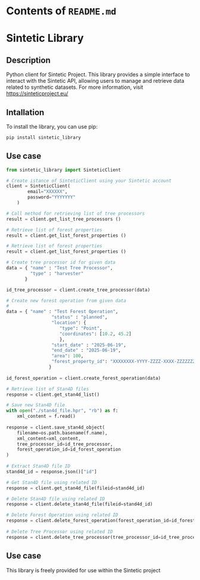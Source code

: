 # Contents of `README.md`

# Sintetic Library

## Description
Python client for Sintetic Project. This library provides a simple interface to interact with the Sintetic API, allowing users to manage and retrieve data related to synthetic datasets.
For more information, visit https://sinteticproject.eu/

## Intallation

To install the library, you can use pip:

```bash
pip install sintetic_library
```

## Use case


```python
from sintetic_library import SinteticClient

# Create istance of SinteticClient using your Sintetic account
client = SinteticClient(
        email="XXXXXX",
        password="YYYYYYY"
    )

# Call method for retrieving list of tree processors
result = client.get_list_tree_processors ()

# Retrieve list of forest properties
result = client.get_list_forest_properties () 

# Retrieve list of forest properties
result = client.get_list_forest_properties ()

# Create tree processor id for given data
data = { "name" : "Test Tree Processor",
         "type" : "harvester"    
       }        

id_tree_processor = client.create_tree_processor(data)

# Create new forest operation from given data
# 
data = { "name" : "Test Forest Operation",
                 "status" : "planned",
                 "location": {
                    "type": "Point",
                    "coordinates": [10.2, 45.2]
                    },  
                 "start_date" : "2025-06-19",
                 "end_date" : "2025-06-19", 
                 "area": 100,
                 "forest_property_id": "XXXXXXXX-YYYY-ZZZZ-XXXX-ZZZZZZZZZZZZ"
                }
        
id_forest_operation = client.create_forest_operation(data)       

# Retrieve list of Stan4D files
response = client.get_stan4d_list() 

# Save new Stan4D file
with open("./stan4d_file.hpr", "rb") as f:
    xml_content = f.read()
    
response = client.save_stan4d_object(
    filename=os.path.basename(f.name),
    xml_content=xml_content,
    tree_processor_id=id_tree_processor,
    forest_operation_id=id_forest_operation
)
    
# Extract Stan4D file ID    
stand4d_id = response.json()["id"]

# Get Stan4D file using related ID
response = client.get_stan4d_file(fileid=stand4d_id)

# Delete Stan4D file using related ID
response = client.delete_stan4d_file(fileid=stand4d_id)

# Delete Forest Operation using related ID
response = client.delete_forest_operation(forest_operation_id=id_forest_operation)
        
# Delete Tree Processor using related ID
response = client.delete_tree_processor(tree_processor_id=id_tree_processor)
```

## Use case
This library is freely provided for use within the Sintetic project